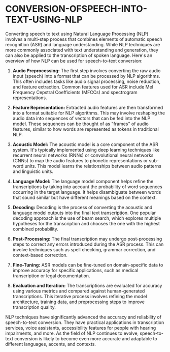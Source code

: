 # CONVERSION-OFSPEECH-INTO-TEXT-USING-NLP

Converting speech to text using Natural Language Processing (NLP) involves a multi-step process that combines elements of automatic speech recognition (ASR) and language understanding. While NLP techniques are more commonly associated with text understanding and generation, they can also be applied to the transcription of spoken language. Here's an overview of how NLP can be used for speech-to-text conversion:

1. **Audio Preprocessing:** The first step involves converting the raw audio input (speech) into a format that can be processed by NLP algorithms. This often includes tasks like audio signal processing, noise reduction, and feature extraction. Common features used for ASR include Mel Frequency Cepstral Coefficients (MFCCs) and spectrogram representations.

2. **Feature Representation:** Extracted audio features are then transformed into a format suitable for NLP algorithms. This may involve reshaping the audio data into sequences of vectors that can be fed into the NLP model. These sequences can be thought of as "frames" of audio features, similar to how words are represented as tokens in traditional NLP.

3. **Acoustic Model:** The acoustic model is a core component of the ASR system. It's typically implemented using deep learning techniques like recurrent neural networks (RNNs) or convolutional neural networks (CNNs) to map the audio features to phonetic representations or sub-word units. This model learns the relationships between audio patterns and linguistic units.

4. **Language Model:** The language model component helps refine the transcriptions by taking into account the probability of word sequences occurring in the target language. It helps disambiguate between words that sound similar but have different meanings based on the context.

5. **Decoding:** Decoding is the process of converting the acoustic and language model outputs into the final text transcription. One popular decoding approach is the use of beam search, which explores multiple hypotheses for the transcription and chooses the one with the highest combined probability.

6. **Post-Processing:** The final transcription may undergo post-processing steps to correct any errors introduced during the ASR process. This can involve techniques such as spell checking, grammar correction, and context-based correction.

7. **Fine-Tuning:** ASR models can be fine-tuned on domain-specific data to improve accuracy for specific applications, such as medical transcription or legal documentation.

8. **Evaluation and Iteration:** The transcriptions are evaluated for accuracy using various metrics and compared against human-generated transcriptions. This iterative process involves refining the model architecture, training data, and preprocessing steps to improve transcription quality.

NLP techniques have significantly advanced the accuracy and reliability of speech-to-text conversion. They have practical applications in transcription services, voice assistants, accessibility features for people with hearing impairments, and more. As the field of NLP continues to evolve, speech-to-text conversion is likely to become even more accurate and adaptable to different languages, accents, and contexts.

